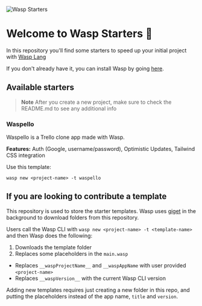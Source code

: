 ![Wasp Starters](https://github.com/wasp-lang/SaaS-Template-GPT/blob/master/src/client/static/gptsaastemplate.png)

# Welcome to Wasp Starters 👋

In this repository you'll find some starters to speed up your initial project with [Wasp Lang](https://wasp-lang.dev/)

If you don't already have it, you can install Wasp by going [here](https://wasp-lang.dev/docs).

## Available starters

> **Note** After you create a new project, make sure to check the README.md to see any additional info

### Waspello

Waspello is a Trello clone app made with Wasp.

**Features:** Auth (Google, username/password), Optimistic Updates, Tailwind CSS integration

Use this template:
```
wasp new <project-name> -t waspello
```


## If you are looking to contribute a template

This repository is used to store the starter templates. Wasp uses [giget](https://github.com/unjs/giget) in the background to download folders from this repository.

Users call the Wasp CLI with `wasp new <project-name> -t <template-name>` and then Wasp does the following:
1. Downloads the template folder
2. Replaces some placeholders in the `main.wasp`
  - Replaces `__waspProjectName__` and `__waspAppName` with user provided `<project-name>`
  - Replaces `__waspVersion__` with the current Wasp CLI version
  
Adding new templates requires just creating a new folder in this repo, and putting the placeholders instead of the app name, `title` and `version`.
